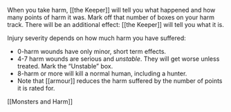
When you take harm, [[the Keeper]] will tell you what happened and how many points of harm it was. Mark off that number of boxes on your harm track. There will be an additional effect: [[the Keeper]] will tell you what it is.

Injury severity depends on how much harm you have suffered:

- 0-harm wounds have only minor, short term effects.
- 4-7 harm wounds are serious and *unstable*. They will get worse unless treated. Mark the “Unstable” box.
- 8-harm or more will kill a normal human, including a hunter.
- Note that [[armour]] reduces the harm suffered by the number of points it is rated for.

[[Monsters and Harm]]